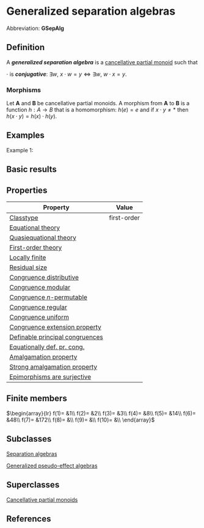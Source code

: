 # Generalized separation algebras

Abbreviation: **GSepAlg**

## Definition
A ***generalized separation algebra*** is a [cancellative partial monoid](cancellative_partial_monoids.md) such that 

$\cdot$ is ***conjugative***: $\exists w, \ x\cdot w=y \iff \exists w, \ w\cdot x=y$.

### Morphisms
Let $\mathbf{A}$ and $\mathbf{B}$ be cancellative partial monoids. A morphism from $\mathbf{A}$ to $\mathbf{B}$ is a function $h:A\rightarrow B$ that is a homomorphism: 
$h(e)=e$ and
if $x\cdot y\ne *$ then $h(x \cdot y)=h(x) \cdot h(y)$.

## Examples
Example 1: 

## Basic results


## Properties



|Property|Value|
|---|---|
|[Classtype](classtype.md)                        |first-order  |
|[Equational theory](equational_theory.md)                | |
|[Quasiequational theory](quasiequational_theory.md)           | |
|[First-order theory](first-order_theory.md)               | |
|[Locally finite](locally_finite.md)                   | |
|[Residual size](residual_size.md)                    | |
|[Congruence distributive](congruence_distributive.md)          | |
|[Congruence modular](congruence_modular.md)               | |
|[Congruence $n$-permutable](congruence_$n$-permutable.md)        | |
|[Congruence regular](congruence_regular.md)               | |
|[Congruence uniform](congruence_uniform.md)               | |
|[Congruence extension property](congruence_extension_property.md)    | |
|[Definable principal congruences](definable_principal_congruences.md)  | |
|[Equationally def. pr. cong.](equationally_def._pr._cong..md)      | |
|[Amalgamation property](amalgamation_property.md)            | |
|[Strong amalgamation property](strong_amalgamation_property.md)     | |
|[Epimorphisms are surjective](epimorphisms_are_surjective.md)      | |

## Finite members

$\begin{array}{lr}
  f(1)= &1\\
  f(2)= &2\\
  f(3)= &3\\
  f(4)= &8\\
  f(5)= &14\\
  f(6)= &48\\
  f(7)= &172\\
  f(8)= &\\
  f(9)= &\\
  f(10)= &\\
\end{array}$

## Subclasses
[Separation algebras](separation_algebras.md)

[Generalized pseudo-effect algebras](generalized_pseudo-effect_algebras.md)


## Superclasses
[Cancellative partial monoids](cancellative_partial_monoids.md)


## References


